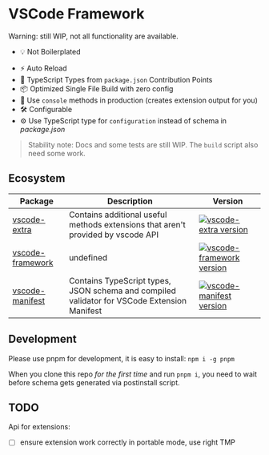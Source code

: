 # VSCode Framework

Warning: still WIP, not all functionality are available.

- 💡 Not Boilerplated
<!-- - ⚡️ Hot Reload (WIP) -->
- ⚡️ Auto Reload
- 🔑 TypeScript Types from `package.json` Contribution Points
- 📦 Optimized Single File Build with zero config
- 🚀 Use `console` methods in production (creates extension output for you)
- 🛠️ Configurable
- ⚙️ Use TypeScript type for `configuration` instead of schema in *package.json*

> Stability note: Docs and some tests are still WIP. The `build` script also need some work.

## Ecosystem
| Package | Description | Version |
| --- | --- | --- |
| [vscode-extra](https://github.com/zardoy/vscode-framework/tree/main/packages/vscode-extra) | Contains additional useful methods extensions that aren't provided by vscode API | [![vscode-extra version](https://img.shields.io/npm/v/vscode-extra.svg?label=%20)](https://npmjs.com/vscode-extra) |
| [vscode-framework](https://github.com/zardoy/vscode-framework/tree/main/packages/vscode-framework) | undefined | [![vscode-framework version](https://img.shields.io/npm/v/vscode-framework.svg?label=%20)](https://npmjs.com/vscode-framework) |
| [vscode-manifest](https://github.com/zardoy/vscode-framework/tree/main/packages/vscode-manifest) | Contains TypeScript types, JSON schema and compiled validator for VSCode Extension Manifest | [![vscode-manifest version](https://img.shields.io/npm/v/vscode-manifest.svg?label=%20)](https://npmjs.com/vscode-manifest) |

## Development

Please use pnpm for development, it is easy to install: `npm i -g pnpm`

When you clone this repo *for the first time* and run `pnpm i`, you need to wait before schema gets generated via postinstall script.

## TODO

Api for extensions:

- [ ] ensure extension work correctly in portable mode, use right TMP
